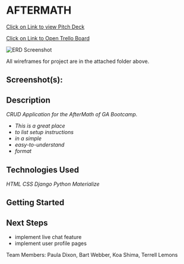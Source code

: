 # AFTERMATH

[Click on Link to view Pitch Deck](https://docs.google.com/presentation/d/1HjGEziiYzdeLePbSY8IKrARZSa7_am0naTw4eNBSJws/edit?usp=sharing)

[Click on Link to Open Trello Board](https://trello.com/b/ajHjwUkv/aftermath)


![ERD Screenshot](https://i.imgur.com/ihDPa6X.png)

All wireframes for project are in the attached folder above.



## Screenshot(s):



## Description

_CRUD Application for the AfterMath of GA Bootcamp._



* _This is a great place_
* _to list setup instructions_
* _in a simple_
* _easy-to-understand_
* _format_




## Technologies Used

_HTML_
_CSS_
_Django_
_Python_
_Materialize_



## Getting Started



## Next Steps 

- implement live chat feature
- implement user profile pages



Team Members: Paula Dixon, Bart Webber, Koa Shima, Terrell Lemons

